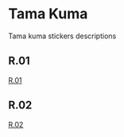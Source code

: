 # Tama Kuma

Tama kuma stickers descriptions

## R.01

[R.01](FrontpageR.01.md)

## R.02

[R.02](FrontpageR.02.md)
